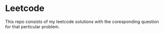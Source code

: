 # Leetcode
This repo consists of my leetcode solutions with the coresponding question for that perticular problem.
